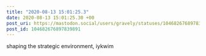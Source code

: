 ```yaml
---
title: "2020-08-13 15:01:25.3"
date: 2020-08-13 15:01:25.30 +00
post_uri: https://mastodon.social/users/gravely/statuses/104682676897839891
post_id: 104682676897839891
---
```

shaping the strategic environment, iykwim


